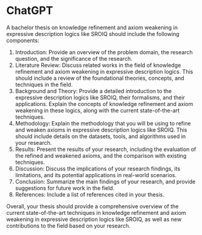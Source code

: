 # ChatGPT

A bachelor thesis on knowledge refinement and axiom weakening in expressive description logics like SROIQ should include the following components:

1. Introduction: Provide an overview of the problem domain, the research question, and the significance of the research.
2. Literature Review: Discuss related works in the field of knowledge refinement and axiom weakening in expressive description logics. This should include a review of the foundational theories, concepts, and techniques in the field.
3. Background and Theory: Provide a detailed introduction to the expressive description logics like SROIQ, their formalisms, and their applications. Explain the concepts of knowledge refinement and axiom weakening in these logics, along with the current state-of-the-art techniques.
4. Methodology: Explain the methodology that you will be using to refine and weaken axioms in expressive description logics like SROIQ. This should include details on the datasets, tools, and algorithms used in your research.
5. Results: Present the results of your research, including the evaluation of the refined and weakened axioms, and the comparison with existing techniques.
6. Discussion: Discuss the implications of your research findings, its limitations, and its potential applications in real-world scenarios.
7. Conclusion: Summarize the main findings of your research, and provide suggestions for future work in the field.
8. References: Include a list of references cited in your thesis.

Overall, your thesis should provide a comprehensive overview of the current state-of-the-art techniques in knowledge refinement and axiom weakening in expressive description logics like SROIQ, as well as new contributions to the field based on your research.
